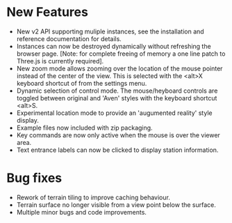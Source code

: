 # New Features

* New v2 API supporting muliple instances, see the installation and reference documentation for details.
* Instances can now be destroyed dynamically without refreshing the browser page. [Note: for complete freeing of memory a one line patch to Three.js is currently required].
* New zoom mode allows zooming over the location of the mouse pointer instead of the center of the view. 
This is selected with the \<alt\>X keyboard shortcut of from the settings menu.
* Dynamic selection of control mode.
The mouse/heyboard controls are toggled between original and 'Aven' styles with the keyboard shortcut \<alt\>S.
* Experimental location mode to provide an 'augumented reality' style display.
* Example files now included with zip packaging.
* Key commands are now only active when the mouse is over the viewer area.
* Text entrance labels can now be clicked to display station information.

# Bug fixes

* Rework of terrain tiling to improve caching behaviour.
* Terrain surface no longer visible from a view point below the surface.
* Multiple minor bugs and code improvements.

